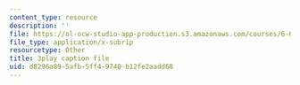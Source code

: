```yaml
---
content_type: resource
description: ''
file: https://ol-ocw-studio-app-production.s3.amazonaws.com/courses/6-042j-mathematics-for-computer-science-fall-2010/d8296a895afb5ff49740b12fe2aadd68_TWBB-JlmYUc.vtt
file_type: application/x-subrip
resourcetype: Other
title: 3play caption file
uid: d8296a89-5afb-5ff4-9740-b12fe2aadd68
---
```

